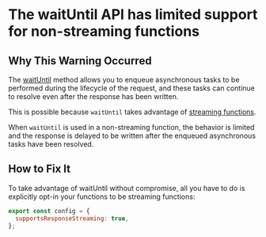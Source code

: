 # The waitUntil API has limited support for non-streaming functions

## Why This Warning Occurred

The [waitUntil](https://vercel.com/docs/functions/functions-api-reference#waituntil) method allows you to enqueue asynchronous tasks to be performed during the lifecycle of the request, and these tasks can continue to resolve even after the response has been written.

This is possible because `waitUntil` takes advantage of [streaming functions](https://vercel.com/docs/functions/streaming#streaming-functions).

When `waitUntil` is used in a non-streaming function, the behavior is limited and the response is delayed to be written after the enqueued asynchronous tasks have been resolved.

## How to Fix It

To take advantage of waitUntil without compromise, all you have to do is explicitly opt-in your functions to be streaming functions:

```js
export const config = {
  supportsResponseStreaming: true,
};
```
